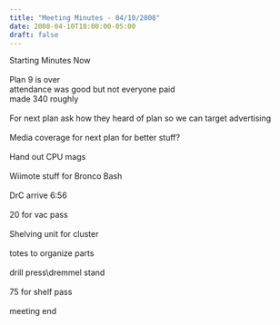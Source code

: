 ```yaml
---
title: "Meeting Minutes - 04/10/2008"
date: 2008-04-10T18:00:00-05:00
draft: false
---
```


Starting Minutes Now<br />
<br />
Plan 9 is over<br />
attendance was good but not everyone paid<br />
made 340 roughly<br />
<br />
For next plan ask how they heard of plan so we can target advertising<br />
<br />
Media coverage for next plan for better stuff?<br />
<br />
Hand out CPU mags<br />
<br />
Wiimote stuff for Bronco Bash<br />
<br />
DrC arrive 6:56<br />
<br />
20 for vac pass<br />
<br />
Shelving unit for cluster <br />
<br />
totes to organize parts<br />
<br />
drill press\dremmel stand<br />
<br />
75 for shelf pass<br />
<br />
meeting end<br />
<br />
